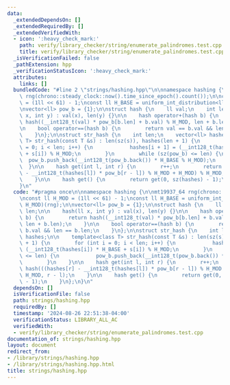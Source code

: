 ```yaml
---
data:
  _extendedDependsOn: []
  _extendedRequiredBy: []
  _extendedVerifiedWith:
  - icon: ':heavy_check_mark:'
    path: verify/library_checker/string/enumerate_palindromes.test.cpp
    title: verify/library_checker/string/enumerate_palindromes.test.cpp
  _isVerificationFailed: false
  _pathExtension: hpp
  _verificationStatusIcon: ':heavy_check_mark:'
  attributes:
    links: []
  bundledCode: "#line 2 \"strings/hashing.hpp\"\n\nnamespace hashing {\n\nmt19937_64\
    \ rng(chrono::steady_clock::now().time_since_epoch().count());\n\nconst ll H_MOD\
    \ = (1ll << 61) - 1;\nconst ll H_BASE = uniform_int_distribution<ll>(0, H_MOD)(rng);\n\
    \nvector<ll> pow_b = {1};\n\nstruct hash {\n    ll val;\n    int len;\n\n    hash(ll\
    \ x, int y) : val(x), len(y) {}\n\n    hash operator+(hash b) {\n        return\
    \ hash((__int128_t(val) * pow_b[b.len] + b.val) % H_MOD, len + b.len);\n    }\n\
    \n    bool operator==(hash b) {\n        return val == b.val && len == b.len;\n\
    \    }\n};\n\nstruct str_hash {\n    int len;\n    vector<ll> hashes;\n\n    template<class\
    \ T> str_hash(const T &s) : len(sz(s)), hashes(len + 1) {\n        for (int i\
    \ = 0; i < len; i++) {\n            hashes[i + 1] = (__int128_t(hashes[i]) * H_BASE\
    \ + s[i]) % H_MOD;\n        }\n        while (sz(pow_b) <= len) {\n          \
    \  pow_b.push_back(__int128_t(pow_b.back()) * H_BASE % H_MOD);\n        }\n  \
    \  }\n\n    hash get(int l, int r) {\n        r++;\n        return hash(((hashes[r]\
    \ - __int128_t(hashes[l]) * pow_b[r - l]) % H_MOD + H_MOD) % H_MOD, r - l);\n\
    \    }\n\n    hash get() {\n        return get(0, sz(hashes) - 1);\n    }\n};\n\
    }\n"
  code: "#pragma once\n\nnamespace hashing {\n\nmt19937_64 rng(chrono::steady_clock::now().time_since_epoch().count());\n\
    \nconst ll H_MOD = (1ll << 61) - 1;\nconst ll H_BASE = uniform_int_distribution<ll>(0,\
    \ H_MOD)(rng);\n\nvector<ll> pow_b = {1};\n\nstruct hash {\n    ll val;\n    int\
    \ len;\n\n    hash(ll x, int y) : val(x), len(y) {}\n\n    hash operator+(hash\
    \ b) {\n        return hash((__int128_t(val) * pow_b[b.len] + b.val) % H_MOD,\
    \ len + b.len);\n    }\n\n    bool operator==(hash b) {\n        return val ==\
    \ b.val && len == b.len;\n    }\n};\n\nstruct str_hash {\n    int len;\n    vector<ll>\
    \ hashes;\n\n    template<class T> str_hash(const T &s) : len(sz(s)), hashes(len\
    \ + 1) {\n        for (int i = 0; i < len; i++) {\n            hashes[i + 1] =\
    \ (__int128_t(hashes[i]) * H_BASE + s[i]) % H_MOD;\n        }\n        while (sz(pow_b)\
    \ <= len) {\n            pow_b.push_back(__int128_t(pow_b.back()) * H_BASE % H_MOD);\n\
    \        }\n    }\n\n    hash get(int l, int r) {\n        r++;\n        return\
    \ hash(((hashes[r] - __int128_t(hashes[l]) * pow_b[r - l]) % H_MOD + H_MOD) %\
    \ H_MOD, r - l);\n    }\n\n    hash get() {\n        return get(0, sz(hashes)\
    \ - 1);\n    }\n};\n}\n"
  dependsOn: []
  isVerificationFile: false
  path: strings/hashing.hpp
  requiredBy: []
  timestamp: '2024-08-26 22:51:38-04:00'
  verificationStatus: LIBRARY_ALL_AC
  verifiedWith:
  - verify/library_checker/string/enumerate_palindromes.test.cpp
documentation_of: strings/hashing.hpp
layout: document
redirect_from:
- /library/strings/hashing.hpp
- /library/strings/hashing.hpp.html
title: strings/hashing.hpp
---
```

